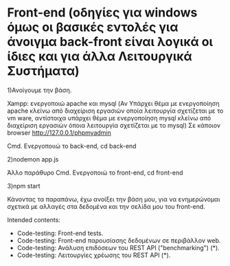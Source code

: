 # Front-end (οδηγίες για windows όμως οι βασικές εντολές για άνοιγμα back-front είναι λογικά οι ίδιες και για άλλα Λειτουργικά Συστήματα)
1)Ανοίγουμε την βάση.

Xampp: ενεργοποιώ apache και mysql
(Αν Υπάρχει θέμα με ενεργοποίηση apache κλείνω από διαχείριση εργασιών οποία λειτουργία σχετίζεται με το vm ware, αντίστοιχα υπάρχει θέμα με ενεργοποίηση mysql κλείνω από διαχείριση εργασιών όποια λειτουργία σχετίζεται με το mysql)
Σε κάποιον browser
http://127.0.0.1/phpmyadmin


Cmd.
Ενεργοποιιώ το back-end,
cd back-end

2)nodemon app.js

Άλλο παράθυρο Cmd.
Ενεργοποιώ το front-end,
cd front-end

3)npm start

Κάνοντας τα παραπάνω, έχω ανοίξει την βάση μου, για να ενημερώνομαι σχετικά με αλλαγές στα δεδομένα και την σελίδα μου του front-end.












Intended contents:

- Code-testing: Front-end tests.
- Code-testing: Front-end παρουσίασης δεδομένων σε περιβάλλον web.
- Code-testing: Ανάλυση επιδόσεων του REST API ("benchmarking") (\*).
- Code-testing: Λειτουργίες χρέωσης του REST API (\*).
